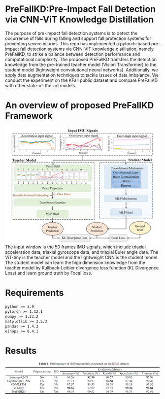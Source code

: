 # PreFallKD:Pre-Impact Fall Detection via CNN-ViT Knowledge Distillation
The purpose of pre-impact fall detection systems is to detect the occurrence of falls during falling and support fall protection systems for preventing severe injuries. This repo has implemented a pytorch-based pre-impact fall detection systems via CNN-ViT knowledge distillation, namely PreFallKD, to strike a balance between detection performance and computational complexity. The proposed PreFallKD transfers the detection knowledge from the pre-trained teacher model (Vision Transformer) to the student model (lightweight convolutional neural networks). Additionally, we apply data augmentation techniques to tackle issues of data imbalance. We conduct the experiment on the KFall public dataset and compare PreFallKD with other state-of-the-art models.

# An overview of proposed PreFallKD Framework 
![PreFallKD](/images/PreFallKD_framework.png)
The input window is the 50 frames IMU signals, which include triaxial acceleration data, triaxial gyroscope data, and triaxial Euler angle data. The ViT-tiny is the teacher model and the lightweight CNN is the student model. The student model can learn the high dimension knowledge from the teacher model by Kullback-Leibler divergence loss function (KL Divergence Loss) and learn ground truth by Focal loss.

# Requirements
```
python == 3.9
pytorch >= 1.12.1
numpy >= 1.23.2
matplotlib >= 3.5.3
pandas >= 1.4.3
einops >= 0.4.1
``` 
# Results
![PreFallKD](/images/PreFallKD_table1.PNG)

